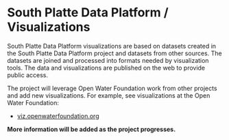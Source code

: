 # South Platte Data Platform / Visualizations #

South Platte Data Platform visualizations are based on datasets created in the South Platte Data Platform project and datasets from other sources.
The datasets are joined and processed into formats needed by visualization tools.
The data and visualizations are published on the web to provide public access.

The project will leverage Open Water Foundation work from other projects and add new visualizations.
For example, see visualizations at the Open Water Foundation:

* [viz.openwaterfoundation.org](http://viz.openwaterfoundation.org/)

**More information will be added as the project progresses.**

